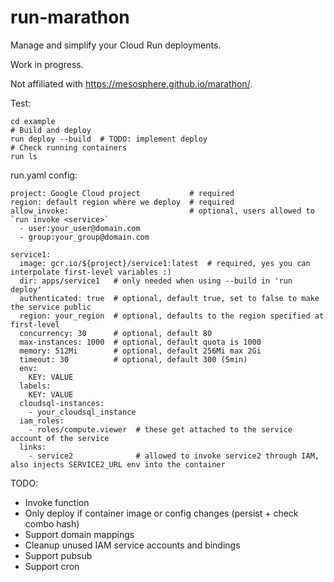 # run-marathon
Manage and simplify your Cloud Run deployments.

Work in progress.

Not affiliated with https://mesosphere.github.io/marathon/.

Test:
```
cd example
# Build and deploy
run deploy --build  # TODO: implement deploy
# Check running containers
run ls
```

run.yaml config:
```
project: Google Cloud project           # required
region: default region where we deploy  # required
allow_invoke:                           # optional, users allowed to `run invoke <service>`
  - user:your_user@domain.com
  - group:your_group@domain.com

service1:
  image: gcr.io/${project}/service1:latest  # required, yes you can interpolate first-level variables :)
  dir: apps/service1   # only needed when using --build in 'run deploy'
  authenticated: true  # optional, default true, set to false to make the service public
  region: your_region  # optional, defaults to the region specified at first-level
  concurrency: 30      # optional, default 80
  max-instances: 1000  # optional, default quota is 1000
  memory: 512Mi        # optional, default 256Mi max 2Gi
  timeout: 30          # optional, default 300 (5min)
  env:
    KEY: VALUE
  labels:
    KEY: VALUE
  cloudsql-instances:
    - your_cloudsql_instance
  iam_roles:
    - roles/compute.viewer  # these get attached to the service account of the service
  links:
    - service2              # allowed to invoke service2 through IAM, also injects SERVICE2_URL env into the container
```

TODO:
- Invoke function
- Only deploy if container image or config changes (persist + check combo hash)
- Support domain mappings
- Cleanup unused IAM service accounts and bindings
- Support pubsub
- Support cron
